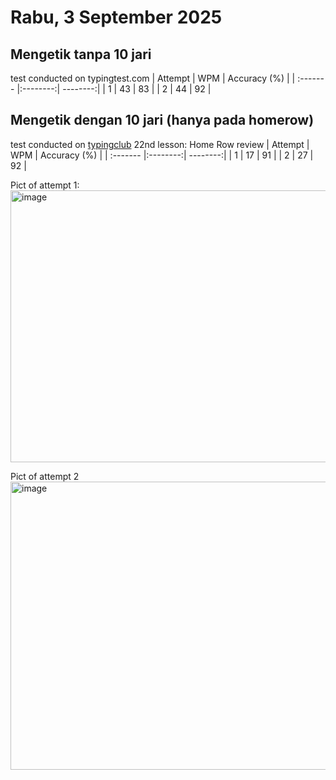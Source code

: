 # Rabu, 3 September 2025
  ## Mengetik tanpa 10 jari
  test conducted on typingtest.com
  | Attempt | WPM | Accuracy (%) |
  | :------- |:--------:| --------:|
  | 1  | 43  | 83  |
  | 2  | 44  | 92  |
  
  ## Mengetik dengan 10 jari (hanya pada homerow)
  test conducted on [typingclub](https://www.edclub.com/sportal/program-3/137.play) 22nd lesson: Home Row review
  | Attempt | WPM | Accuracy (%) |
  | :------- |:--------:| --------:|
  | 1  | 17  | 91  |
  | 2  | 27 | 92  |

  Pict of attempt 1:
  <img width="890" height="435" alt="image" src="https://github.com/user-attachments/assets/7056d974-f8d0-4b8e-be58-910c2627f0bf" />

  Pict of attempt 2
  <img width="900" height="461" alt="image" src="https://github.com/user-attachments/assets/f0483451-5c8b-4ca2-92a9-fab35b0dddec" />
